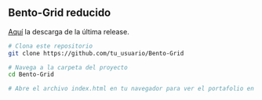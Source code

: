 ## Bento-Grid reducido

[Aquí](https://github.com/jaimegpm/Bento-Grid/releases/tag/v1.0) la descarga de la última release.

```bash
# Clona este repositorio
git clone https://github.com/tu_usuario/Bento-Grid

# Navega a la carpeta del proyecto
cd Bento-Grid

# Abre el archivo index.html en tu navegador para ver el portafolio en acción.
